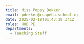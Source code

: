 ```yaml
---
title: Miss Poppy Dekker
email: pdekker@ruapehu.school.nz
date: 2025-02-18T01:43:19.341Z
roles: HOD PE
departments:
  - Teaching Staff
---
```


